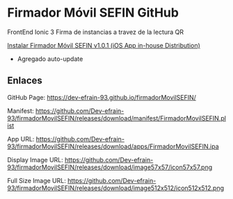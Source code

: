 
# Firmador Móvil SEFIN GitHub

FrontEnd Ionic 3 Firma de instancias a travez de la lectura QR
 
 <a href="itms-services://?action=download-manifest&url=https://github.com/Dev-efrain-93/firmadorMovilSEFIN/releases/download/manifest/FirmadorMovilSEFIN.plist">Instalar Firmador Móvil SEFIN v1.0.1 (iOS App in-house Distribution)</a>
 
 * Agregado auto-update
 
## Enlaces 

GitHub Page: https://dev-efrain-93.github.io/firmadorMovilSEFIN/

Manifest: https://github.com/Dev-efrain-93/firmadorMovilSEFIN/releases/download/manifest/FirmadorMovilSEFIN.plist

App URL: https://github.com/Dev-efrain-93/firmadorMovilSEFIN/releases/download/apps/FirmadorMovilSEFIN.ipa

Display Image URL: https://github.com/Dev-efrain-93/firmadorMovilSEFIN/releases/download/image57x57/icon57x57.png

Full Size Image URL: https://github.com/Dev-efrain-93/firmadorMovilSEFIN/releases/download/image512x512/icon512x512.png
